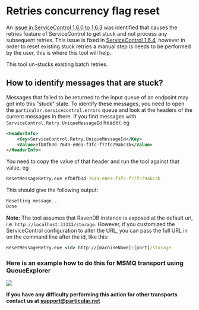 # Retries concurrency flag reset

An [issue in ServiceControl 1.6.0 to 1.6.3](https://github.com/Particular/ServiceControl/pull/565) was identified that causes the retries feature of ServiceControl to get stuck and not process any subsequent retries. This issue is fixed in [ServiceControl 1.6.4](https://github.com/Particular/ServiceControl/releases/tag/1.6.4), however in order to reset existing stuck retries a manual step is needs to be performed by the user, this is where this tool will help.

This tool un-stucks existing batch retries.

## How to identify messages that are stuck?

Messages that failed to be returned to the input queue of an endpoint may got into this "stuck" state.
To identify these messages, you need to open the `particular.servicecontrol.errors` queue and look at the headers of the current messages in there.
If you find messages with `ServiceControl.Retry.UniqueMessageId` header, eg
```xml
<HeaderInfo>
	<Key>ServiceControl.Retry.UniqueMessageId</Key>
	<Value>efb8fb3d-7649-e0ea-f3fc-f77fc79abc3b</Value>
</HeaderInfo>
```
You need to copy the value of that header and run the tool against that value, eg
```cmd
ResetMessageRetry.exe efb8fb3d-7649-e0ea-f3fc-f77fc79abc3b
```

This should give the following output:
```txt
Resetting message...
Done
```

**Note:**
The tool assumes that RavenDB instance is exposed at the default url, i.e. `http://localhost:33333/storage`. However, if you customized the ServiceControl configuration to alter the URL, you can pass the full URL in on the command line after the id, like this:
```cmd
ResetMessageRetry.exe <id> http://[machineName]:[port]/storage
```

### Here is an example how to do this for MSMQ transport using QueueExplorer
![](http://i.imgur.com/EWnh4Wq.jpg)

**If you have any difficulty performing this action for other transports contact us at support@particular.net**
